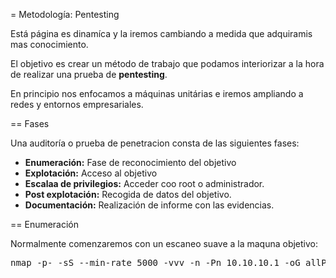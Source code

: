 = Metodología: Pentesting

Está página es dinamíca y la iremos cambiando a medida que adquiramis mas conocimiento.

El objetivo es crear un método de trabajo que podamos interiorizar a la hora de realizar una prueba de **pentesting**. 

En principio nos enfocamos a máquinas unitárias e iremos ampliando a redes y entornos empresariales.

== Fases

Una auditoría o prueba de penetracion consta de las siguientes fases:

* **Enumeración:** Fase de reconocimiento del objetivo
* **Explotación:** Acceso al objetivo
* **Escalaa de privilegios:** Acceder coo root o administrador.
* **Post explotación:** Recogida de datos del objetivo.
* **Documentación:** Realización de informe con las evidencias.

== Enumeración

Normalmente comenzaremos con un escaneo suave a la maquna objetivo:

<pre>
nmap -p- -sS --min-rate 5000 -vvv -n -Pn 10.10.10.1 -oG allPorts
</pre>


